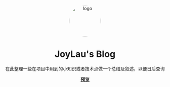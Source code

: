 <p align="center"><a href="https://blog.joylau.cn/" target="_blank" rel="noopener noreferrer"><img width="100" 
src="https://s3.joylau.cn:9000/blog/JoyLau.jpg" alt="logo" style="border-radius: 50%"></a></p>

<h1 align="center">JoyLau's Blog</h1>

<div align="center">

在此整理一些在项目中用到的小知识或者技术点做一个总结及叙述，以便日后查询

**[预览](https://blog.joylau.cn)**

</div>
